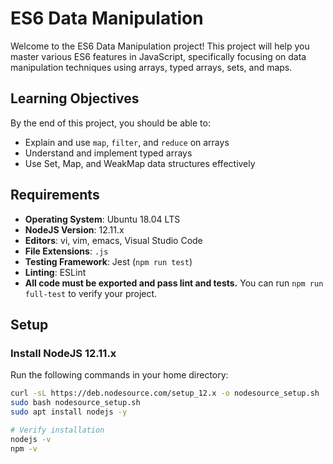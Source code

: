 # ES6 Data Manipulation

Welcome to the ES6 Data Manipulation project! This project will help you master various ES6 features in JavaScript, specifically focusing on data manipulation techniques using arrays, typed arrays, sets, and maps.

## Learning Objectives

By the end of this project, you should be able to:

- Explain and use `map`, `filter`, and `reduce` on arrays
- Understand and implement typed arrays
- Use Set, Map, and WeakMap data structures effectively

## Requirements

- **Operating System**: Ubuntu 18.04 LTS
- **NodeJS Version**: 12.11.x
- **Editors**: vi, vim, emacs, Visual Studio Code
- **File Extensions**: `.js`
- **Testing Framework**: Jest (`npm run test`)
- **Linting**: ESLint
- **All code must be exported and pass lint and tests.** You can run `npm run full-test` to verify your project.

## Setup

### Install NodeJS 12.11.x

Run the following commands in your home directory:

```bash
curl -sL https://deb.nodesource.com/setup_12.x -o nodesource_setup.sh
sudo bash nodesource_setup.sh
sudo apt install nodejs -y

# Verify installation
nodejs -v
npm -v
